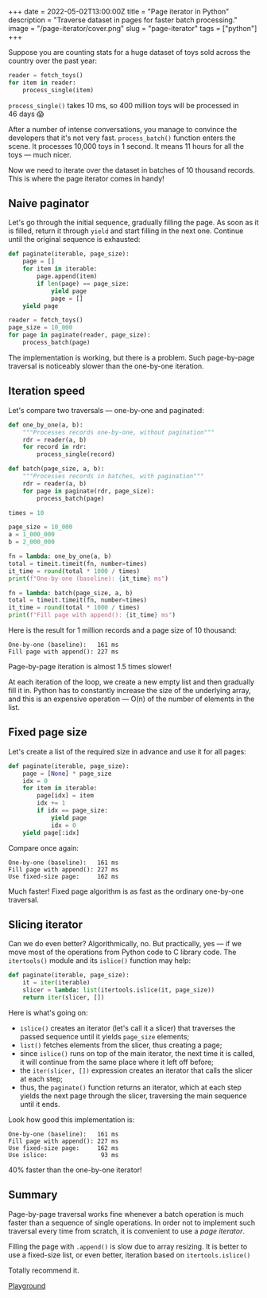 +++
date = 2022-05-02T13:00:00Z
title = "Page iterator in Python"
description = "Traverse dataset in pages for faster batch processing."
image = "/page-iterator/cover.png"
slug = "page-iterator"
tags = ["python"]
+++

Suppose you are counting stats for a huge dataset of toys sold across the country over the past year:

```python
reader = fetch_toys()
for item in reader:
    process_single(item)
```

`process_single()` takes 10 ms, so 400 million toys will be processed in 46 days 😱

After a number of intense conversations, you manage to convince the developers that it's not very fast. `process_batch()` function enters the scene. It processes 10,000 toys in 1 second. It means 11 hours for all the toys — much nicer.

Now we need to iterate over the dataset in batches of 10 thousand records. This is where the page iterator comes in handy!

## Naive paginator

Let's go through the initial sequence, gradually filling the page. As soon as it is filled, return it through `yield` and start filling in the next one. Continue until the original sequence is exhausted:

```python
def paginate(iterable, page_size):
    page = []
    for item in iterable:
        page.append(item)
        if len(page) == page_size:
            yield page
            page = []
    yield page
```

```python
reader = fetch_toys()
page_size = 10_000
for page in paginate(reader, page_size):
    process_batch(page)
```

The implementation is working, but there is a problem. Such page-by-page traversal is noticeably slower than the one-by-one iteration.

## Iteration speed

Let's compare two traversals — one-by-one and paginated:

```python
def one_by_one(a, b):
    """Processes records one-by-one, without pagination"""
    rdr = reader(a, b)
    for record in rdr:
        process_single(record)

def batch(page_size, a, b):
    """Processes records in batches, with pagination"""
    rdr = reader(a, b)
    for page in paginate(rdr, page_size):
        process_batch(page)

times = 10

page_size = 10_000
a = 1_000_000
b = 2_000_000

fn = lambda: one_by_one(a, b)
total = timeit.timeit(fn, number=times)
it_time = round(total * 1000 / times)
print(f"One-by-one (baseline): {it_time} ms")

fn = lambda: batch(page_size, a, b)
total = timeit.timeit(fn, number=times)
it_time = round(total * 1000 / times)
print(f"Fill page with append(): {it_time} ms")
```

Here is the result for 1 million records and a page size of 10 thousand:

```
One-by-one (baseline):   161 ms
Fill page with append(): 227 ms
```

Page-by-page iteration is almost 1.5 times slower!

At each iteration of the loop, we create a new empty list and then gradually fill it in. Python has to constantly increase the size of the underlying array, and this is an expensive operation — O(n) of the number of elements in the list.

## Fixed page size

Let's create a list of the required size in advance and use it for all pages:

```python
def paginate(iterable, page_size):
    page = [None] * page_size
    idx = 0
    for item in iterable:
        page[idx] = item
        idx += 1
        if idx == page_size:
            yield page
            idx = 0
    yield page[:idx]
```

Compare once again:

```
One-by-one (baseline):   161 ms
Fill page with append(): 227 ms
Use fixed-size page:     162 ms
```

Much faster! Fixed page algorithm is as fast as the ordinary one-by-one traversal.

## Slicing iterator

Can we do even better? Algorithmically, no. But practically, yes — if we move most of the operations from Python code to C library code. The `itertools()` module and its `islice()` function may help:

```python
def paginate(iterable, page_size):
    it = iter(iterable)
    slicer = lambda: list(itertools.islice(it, page_size))
    return iter(slicer, [])
```

Here is what's going on:

-   `islice()` creates an iterator (let's call it a slicer) that traverses the passed sequence until it yields `page_size` elements;
-   `list()` fetches elements from the slicer, thus creating a page;
-   since `islice()` runs on top of the main iterator, the next time it is called, it will continue from the same place where it left off before;
-   the `iter(slicer, [])` expression creates an iterator that calls the slicer at each step;
-   thus, the `paginate()` function returns an iterator, which at each step yields the next page through the slicer, traversing the main sequence until it ends.

Look how good this implementation is:

```
One-by-one (baseline):   161 ms
Fill page with append(): 227 ms
Use fixed-size page:     162 ms
Use islice:               93 ms
```

40% faster than the one-by-one iterator!

## Summary

Page-by-page traversal works fine whenever a batch operation is much faster than a sequence of single operations. In order not to implement such traversal every time from scratch, it is convenient to use a _page iterator_.

Filling the page with `.append()` is slow due to array resizing. It is better to use a fixed-size list, or even better, iteration based on `itertools.islice()`

Totally recommend it.

[Playground](https://replit.com/@antonz/page-iterator#main.py)
